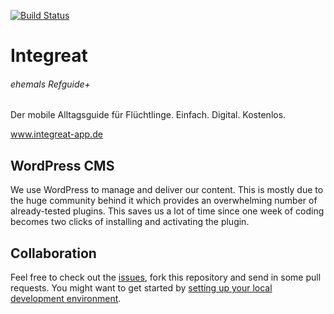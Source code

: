 [![Build Status](https://travis-ci.org/Integreat/cms.svg?branch=develop)](https://travis-ci.org/Integreat/cms)

# Integreat
###### ehemals Refguide+ 

Der mobile Alltagsguide für Flüchtlinge. 
Einfach. Digital. Kostenlos.

www.integreat-app.de


## WordPress CMS
We use WordPress to manage and deliver our content.
This is mostly due to the huge community behind it which provides an overwhelming number of already-tested plugins. This saves us a lot of time since one week of coding becomes two clicks of installing and activating the plugin.


## Collaboration
Feel free to check out the [issues](https://github.com/Integreat/cms/issues), fork this repository and send in some pull requests.
You might want to get started by [setting up your local development environment](https://github.com/Integreat/cms/wiki/Wordpress-local).
